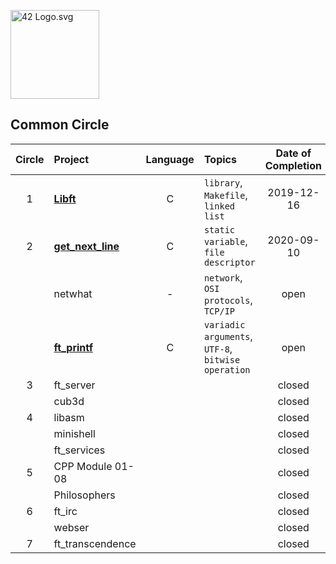 <p><img src="https://upload.wikimedia.org/wikipedia/commons/8/8d/42_Logo.svg" alt="42 Logo.svg" width="142"></p> 

## Common Circle
| Circle | Project | Language | Topics | Date of Completion | 
|:---:|:---|:---:|:---|:---:|
| 1 | [__Libft__](https://github.com/Lusaka33/42_cursus/tree/master/1_libft) | C | `library`, `Makefile`, `linked list` | 2019-12-16 |
| 2 | [__get_next_line__](https://github.com/Lusaka33/42_cursus/tree/master/2_get_next_line) | C | `static variable`, `file descriptor` | 2020-09-10 |
|   | netwhat | - | `network`, `OSI protocols`, `TCP/IP` | open |
|   | [__ft_printf__](https://github.com/Lusaka33/42_cursus/tree/master/3_ft_printf) | C | `variadic arguments`, `UTF-8`, `bitwise operation` | open |
| 3 | ft_server |  |  | closed |
|   | cub3d |  |  | closed |
| 4 | libasm |  |  | closed |
|   | minishell |  |  | closed |
|   | ft_services |  |  | closed |
| 5 | CPP Module 01-08 |  |  | closed |
|   | Philosophers |  |  | closed |
| 6 | ft_irc |  |  | closed |
|   | webser |  |  | closed |
| 7 | ft_transcendence |  |  | closed |
